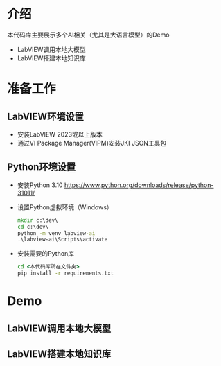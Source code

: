 # 介绍
本代码库主要展示多个AI相关（尤其是大语言模型）的Demo
- LabVIEW调用本地大模型
- LabVIEW搭建本地知识库

# 准备工作

## LabVIEW环境设置
- 安装LabVIEW 2023或以上版本
- 通过VI Package Manager(VIPM)安装JKI JSON工具包

## Python环境设置
- 安装Python 3.10
  https://www.python.org/downloads/release/python-31011/

- 设置Python虚拟环境（Windows）

    ```cmd
    mkdir c:\dev\
    cd c:\dev\
    python -m venv labview-ai
    .\labview-ai\Scripts\activate
    ```

- 安装需要的Python库

    ```cmd
    cd <本代码库所在文件夹>
    pip install -r requirements.txt
    ```

# Demo

## LabVIEW调用本地大模型

## LabVIEW搭建本地知识库